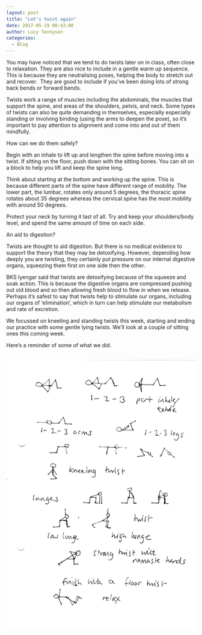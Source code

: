 ```yaml
---
layout: post
title: "Let's twist again"
date: 2017-05-19 08:43:00
author: Lucy Tennyson
categories:
  - Blog
---
```



You may have noticed that we tend to do twists later on in class, often close to relaxation. They are also nice to include in a gentle warm up sequence. This is because they are neutralising poses, helping the body to stretch out and recover.&nbsp; They are good to include if you’ve been doing lots of strong back bends or forward bends.

Twists work a range of muscles including the abdominals, the muscles that support the spine, and areas of the shoulders, pelvis, and neck. Some types of twists can also be quite demanding in themselves, especially especially standing or involving binding (using the arms to deepen the pose), so it’s important to pay attention to alignment and come into and out of them mindfully.

How can we do them safely?

Begin with an inhale to lift up and lengthen the spine before moving into a twist. If sitting on the floor, push down with the sitting bones. You can sit on a block to help you lift and keep the spine long.&nbsp;

Think about starting at the bottom and working up the spine. This is because different parts of the spine have different range of mobility. The lower part, the lumbar, rotates only around 5 degrees, the thoracic spine rotates about 35 degrees whereas the cervical spine has the most mobility with around 50 degrees.

Protect your neck by turning it last of all. Try and keep your shoulders/body level, and spend the same amount of time on each side.

An aid to digestion?

Twists are thought to aid digestion. But there is no medical evidence to support the theory that they may be detoxifying. However, depending how deeply you are twisting, they certainly put pressure on our internal digestive organs, squeezing them first on one side then the other.&nbsp;

BKS Iyengar said that twists are detoxifying because of the squeeze and soak action. This is because the digestive organs are compressed pushing out old blood and so then allowing fresh blood to flow in when we release.&nbsp; Perhaps it’s safest to say that twists help to stimulate our organs, including our organs of ‘elimination’, which in turn can help stimulate our metabolism and rate of excretion.

We focussed on kneeling and standing twists this week, starting and ending our practice with some gentle lying twists. We’ll look at a couple of sitting ones this coming week.

Here’s a reminder of some of what we did.[]()

<br>![](/uploads/versions/yogablog18may---x----1732-2464x---.jpg)